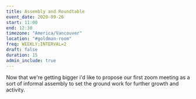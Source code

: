 ```yaml
---
title: Assembly and Roundtable
event_date: 2020-09-26
start: 11:00
end: 12:30
timezone: "America/Vancouver"
location: "#goldman-room"
freq: WEEKLY;INTERVAL=2
draft: false
duration: 15
admin_include: true
---
```


Now that we're getting bigger i'd like to propose our first zoom meeting as a sort of informal assembly to set the ground work for further growth and activity.
